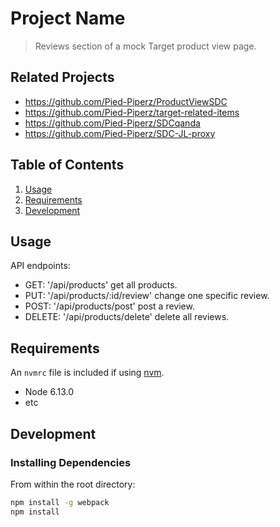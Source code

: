 # Project Name

> Reviews section of a mock Target product view page.

## Related Projects

  - https://github.com/Pied-Piperz/ProductViewSDC
  - https://github.com/Pied-Piperz/target-related-items
  - https://github.com/Pied-Piperz/SDCqanda
  - https://github.com/Pied-Piperz/SDC-JL-proxy

## Table of Contents

1. [Usage](#Usage)
1. [Requirements](#requirements)
1. [Development](#development)

## Usage

API endpoints:
- GET: '/api/products' get all products.
- PUT: '/api/products/:id/review' change one specific review.
- POST: '/api/products/post' post a review.
- DELETE: '/api/products/delete' delete all reviews.

## Requirements

An `nvmrc` file is included if using [nvm](https://github.com/creationix/nvm).

- Node 6.13.0
- etc

## Development

### Installing Dependencies

From within the root directory:

```sh
npm install -g webpack
npm install
```
